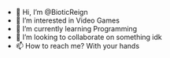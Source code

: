 - 👋 Hi, I’m @BioticReign
- 👀 I’m interested in Video Games
- 🌱 I’m currently learning Programming
- 💞️ I’m looking to collaborate on something idk
- 📫 How to reach me? With your hands

<!---
BioticReign/BioticReign is a ✨ special ✨ repository because its `README.md` (this file) appears on your GitHub profile.
You can click the Preview link to take a look at your changes.
--->
